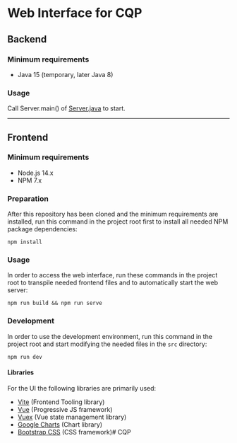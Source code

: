 # Web Interface for CQP
## Backend
### Minimum requirements
- Java 15 (temporary, later Java 8)

### Usage
Call Server.main() of [Server.java](src/backend/src/main/java/Server.java) to start.

***

## Frontend
### Minimum requirements
- Node.js 14.x
- NPM 7.x

### Preparation
After this repository has been cloned and the minimum requirements are installed, run this command in the project root first to install all needed NPM package dependencies:
```shell
npm install
```

### Usage
In order to access the web interface, run these commands in the project root
to transpile needed frontend files and to automatically start the web server:
```shell
npm run build && npm run serve
```

### Development
In order to use the development environment,
run this command in the project root and start modifying the needed files in the `src` directory:
```shell
npm run dev
```

#### Libraries
For the UI the following libraries are primarily used:
- [Vite](https://vitejs.dev/) (Frontend Tooling library)
- [Vue](https://v3.vuejs.org/) (Progressive JS framework)
- [Vuex](https://www.smashingmagazine.com/2020/01/data-components-vue-js/#:~:text=3.%20Using%20Vuex) (Vue state management library)
- [Google Charts](https://developers.google.com/chart) (Chart library)
- [Bootstrap CSS](https://getbootstrap.com/docs/4.6/getting-started/introduction/) (CSS framework)# CQP
